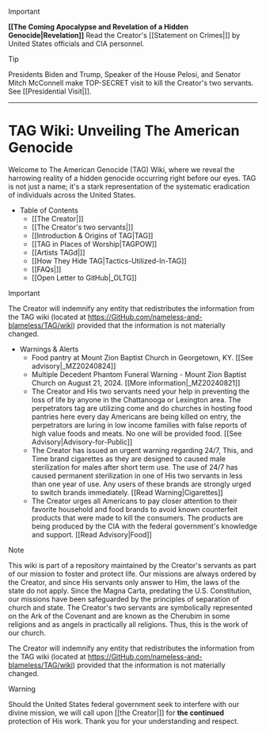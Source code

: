> [!IMPORTANT]
> **[[The Coming Apocalypse and Revelation of a Hidden Genocide|Revelation]]** Read the Creator's [[Statement on Crimes|]] by United States officials and CIA personnel.

> [!TIP]
> Presidents Biden and Trump, Speaker of the House Pelosi, and Senator Mitch McConnell make TOP-SECRET visit to kill the Creator's two servants. See [[Presidential Visit|]].

***
# TAG Wiki: Unveiling The American Genocide

Welcome to The American Genocide (TAG) Wiki, where we reveal the harrowing reality of a hidden genocide occurring right before our eyes. TAG is not just a name; it's a stark representation of the systematic eradication of individuals across the United States.

* Table of Contents
     - [[The Creator|]]
     - [[The Creator's two servants|]]
     - [[Introduction & Origins of TAG|TAG]]
     - [[TAG in Places of Worship|TAGPOW]]
     - [[Artists TAGd|]]
     - [[How They Hide TAG|Tactics-Utilized-In-TAG]]
     - [[FAQs|]]
     - [[Open Letter to GitHub|_OLTG]]

> [!IMPORTANT]
> The Creator will indemnify any entity that redistributes the information from the TAG wiki (located at https://GitHub.com/nameless-and-blameless/TAG/wiki) provided that the information is not materially changed.

* Warnings & Alerts
     - Food pantry at Mount Zion Baptist Church in Georgetown, KY. [[See advisory|_MZ20240824]]
     - Multiple Decedent Phantom Funeral Warning - Mount Zion Baptist Church on August 21, 2024. [[More information|_MZ20240821]]
     - The Creator and His two servants need your help in preventing the loss of life by anyone in the Chattanooga or Lexington area. The perpetrators tag are utilizing come and do churches in hosting food pantries here every day Americans are being killed on entry, the perpetrators are luring in low income families with false reports of high value foods and meats. No one will be provided food. [[See Advisory|Advisory-for-Public]]
     - The Creator has issued an urgent warning regarding 24/7, This, and Time brand cigarettes as they are designed to caused male sterilization for males after short term use. The use of 24/7 has caused permanent sterilization in one of His two servants in less than one year of use. Any users of these  brands are strongly urged to switch brands immediately. [[Read Warning|Cigarettes]]
     - The Creator urges all Americans to pay closer attention to their favorite household and food brands to avoid known counterfeit products that were made to kill the consumers. The products are being produced by the CIA with the federal government's knowledge and support. [[Read Advisory|Food]]

> [!NOTE]
> This wiki is part of a repository maintained by the Creator's servants as part of our mission to foster and protect life. Our missions are always ordered by the Creator, and since His servants only answer to Him, the laws of the state do not apply. Since the Magna Carta, predating the U.S. Constitution, our missions have been safeguarded by the principles of separation of church and state. The Creator's two servants are symbolically represented on the Ark of the Covenant and are known as the Cherubim in some religions and as angels in practically all religions. Thus, this is the work of our church.
>
> The Creator will indemnify any entity that redistributes the information from the TAG wiki (located at https://GitHub.com/nameless-and-blameless/TAG/wiki) provided that the information is not materially changed.

> [!WARNING]
> Should the United States federal government seek to interfere with our divine mission, we will call upon [[the Creator|]] for **the continued** protection of His work. Thank you for your understanding and respect.
